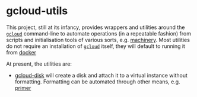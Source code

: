 # gcloud-utils

This project, still at its infancy, provides wrappers and utilities around the
[`gcloud`][gcloud] command-line to automate operations (in a repeatable fashion)
from scripts and initialisation tools of various sorts, e.g. [machinery]. Most
utilities do not require an installation of [`gcloud`][gcloud] itself, they will
default to running it from [docker][gcloud-docker]

  [gcloud]: https://cloud.google.com/sdk/gcloud
  [machinery]: https://github.com/efrecon/machinery
  [gcloud-docker]: https://hub.docker.com/r/google/cloud-sdk/

At present, the utilities are:

* [gcloud-disk](./gcloud-disk.sh) will create a disk and attach it to a virtual
  instance without formatting. Formatting can be automated through other means, e.g. [primer](https://github.com/efrecon/primer)